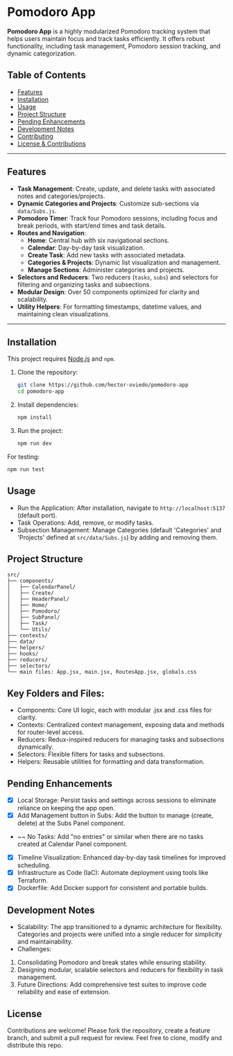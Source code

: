 # Pomodoro App

**Pomodoro App** is a highly modularized Pomodoro tracking system that helps users maintain focus and track tasks efficiently. It offers robust functionality, including task management, Pomodoro session tracking, and dynamic categorization.

## Table of Contents

- [Features](#features)
- [Installation](#installation)
- [Usage](#usage)
- [Project Structure](#project-structure)
- [Pending Enhancements](#pending-enhancements)
- [Development Notes](#development-notes)
- [Contributing](#contributing)
- [License & Contributions](#license)

---

## Features

- **Task Management**: Create, update, and delete tasks with associated notes and categories/projects.
- **Dynamic Categories and Projects**: Customize sub-sections via `data/Subs.js`.
- **Pomodoro Timer**: Track four Pomodoro sessions, including focus and break periods, with start/end times and task details.
- **Routes and Navigation**:
  - **Home**: Central hub with six navigational sections.
  - **Calendar**: Day-by-day task visualization.
  - **Create Task**: Add new tasks with associated metadata.
  - **Categories & Projects**: Dynamic list visualization and management.
  - **Manage Sections**: Administer categories and projects.
- **Selectors and Reducers**: Two reducers (`tasks`, `subs`) and selectors for filtering and organizing tasks and subsections.
- **Modular Design**: Over 50 components optimized for clarity and scalability.
- **Utility Helpers**: For formatting timestamps, datetime values, and maintaining clean visualizations.

---

## Installation

This project requires [Node.js](https://nodejs.org) and `npm`.

1. Clone the repository:
   ```bash
   git clone https://github.com/hector-oviedo/pomodoro-app
   cd pomodoro-app
   ```

2. Install dependencies:

   ```bash
   npm install
   ```

3. Run the project:

   ```bash
   npm run dev
   ```

For testing:

   ```bash
   npm run test
   ```

## Usage
- Run the Application: After installation, navigate to `http://localhost:5137` (default port).
- Task Operations: Add, remove, or modify tasks.
- Subsection Management: Manage Categories (default 'Categories' and 'Projects' defined at `src/data/Subs.js`) by adding and removing them.

## Project Structure

```
src/
├── components/
│   ├── CalendarPanel/
│   ├── Create/
│   ├── HeaderPanel/
│   ├── Home/
│   ├── Pomodoro/
│   ├── SubPanel/
│   ├── Task/
│   └── Utils/
├── contexts/
├── data/
├── helpers/
├── hooks/
├── reducers/
├── selectors/
└── main files: App.jsx, main.jsx, RoutesApp.jsx, globals.css
```

## Key Folders and Files:
- Components: Core UI logic, each with modular .jsx and .css files for clarity.
- Contexts: Centralized context management, exposing data and methods for router-level access.
- Reducers: Redux-inspired reducers for managing tasks and subsections dynamically.
- Selectors: Flexible filters for tasks and subsections.
- Helpers: Reusable utilities for formatting and data transformation.

## Pending Enhancements

- [x] Local Storage: Persist tasks and settings across sessions to eliminate reliance on keeping the app open.
- [x] Add Management button in Subs: Add the button to manage (create, delete) at the Subs Panel component.
- ~~ No Tasks: Add "no entries" or similar when there are no tasks created at Calendar Panel component.
- [x] Timeline Visualization: Enhanced day-by-day task timelines for improved scheduling.
- [x] Infrastructure as Code (IaC): Automate deployment using tools like Terraform.
- [x] Dockerfile: Add Docker support for consistent and portable builds.

## Development Notes
- Scalability: The app transitioned to a dynamic architecture for flexibility. Categories and projects were unified into a single reducer for simplicity and maintainability.
- Challenges:
1. Consolidating Pomodoro and break states while ensuring stability.
2. Designing modular, scalable selectors and reducers for flexibility in task management.
3. Future Directions: Add comprehensive test suites to improve code reliability and ease of extension.

## License

Contributions are welcome! Please fork the repository, create a feature branch, and submit a pull request for review.
Feel free to clone, modify and distribute this repo.
